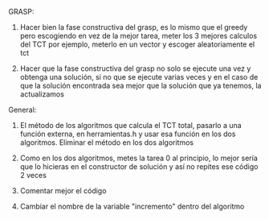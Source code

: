 GRASP:
1. Hacer bien la fase constructiva del grasp, es lo mismo que el greedy pero escogiendo 
en vez de la mejor tarea, meter los 3 mejores calculos del TCT por ejemplo, meterlo en un vector y escoger aleatoriamente el tct

2. Hacer que la fase constructiva del grasp no solo se ejecute una vez y obtenga una solución, si no que 
se ejecute varias veces y en el caso de que la solución encontrada sea mejor que la solución que ya tenemos,
la actualizamos

General:
1. El método de los algoritmos que calcula el TCT total, pasarlo a una función externa, en herramientas.h y usar esa función en 
los dos algoritmos. Eliminar el método en los dos algoritmos

2. Como en los dos algoritmos, metes la tarea 0 al principio, lo mejor sería que lo hicieras en el constructor de solución
y así no repites ese código 2 veces

3. Comentar mejor el código

4. Cambiar el nombre de la variable "incremento" dentro del algoritmo
